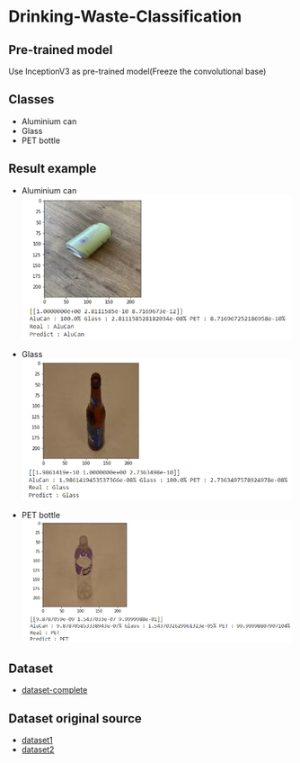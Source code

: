 # Drinking-Waste-Classification

## Pre-trained model

Use InceptionV3 as pre-trained model(Freeze the convolutional base)

## Classes

- Aluminium can
- Glass
- PET bottle

## Result example

- Aluminium can
  ![](alucan.png)

- Glass
  ![](glass.png)

- PET bottle
  ![](pet.png)

## Dataset

- [dataset-complete](https://drive.google.com/file/d/1fzN-rFtcJ9f9bdCXQIHkjQFNUkjH0ccJ/view?usp=sharing)

## Dataset original source

- [dataset1](https://www.kaggle.com/arkadiyhacks/drinking-waste-classification)
- [dataset2](http://web.cecs.pdx.edu/~singh/rcyc-web/dataset.html)
